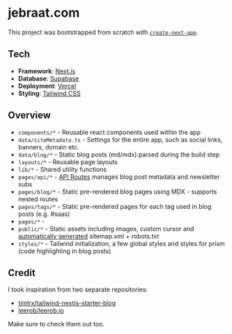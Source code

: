 # jebraat.com

This project was bootstrapped from scratch with [`create-next-app`](https://github.com/vercel/next.js/tree/canary/packages/create-next-app).

## Tech

- **Framework**: [Next.js](https://nextjs.org/)
- **Database**: [Supabase](https://supabase.com)
- **Deployment**: [Vercel](https://vercel.com)
- **Styling**: [Tailwind CSS](https://tailwindcss.com/)

## Overview
- `components/*` - Reusable react components used within the app
- `data/siteMetadata.ts` - Settings for the entire app, such as social links, banners, domain etc.
- `data/blog/*` - Static blog posts (md/mdx) parsed during the build step
- `layouts/*` - Reusable page layouts
- `lib/*` - Shared utility functions
- `pages/api/*` - [API Routes](https://nextjs.org/docs/api-routes/introduction) manages blog post metadata and newsletter subs
- `pages/blog/*` - Static pre-rendered blog pages using MDX - supports nested routes
- `pages/tags/*` - Static pre-rendered pages for each tag used in blog posts (e.g. #saas)
- `pages/*` - 
- `public/*` - Static assets including images, custom cursor and [automatically generated](https://github.com/iamvishnusankar/next-sitemap) sitemap.xml + robots.txt
- `styles/*` - Tailwind initialization, a few global styles and styles for prism (code highlighting in blog posts)

## Credit

I took inspiration from two separate repositories:
- [timlrx/tailwind-nextjs-starter-blog](https://github.com/timlrx/tailwind-nextjs-starter-blog/tree/4bd9eb9c7c54222eb0c1c56e68a108e9dd476a80)
- [leerob/leerob.io](https://github.com/leerob/leerob.io)

Make sure to check them out too.

